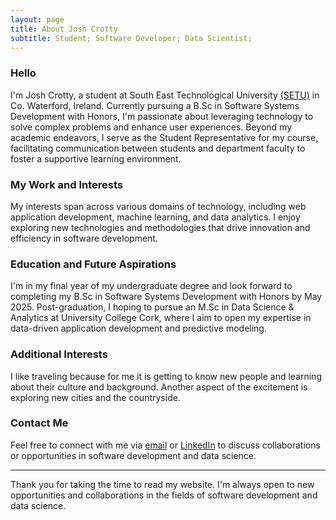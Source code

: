 ```yaml
---
layout: page
title: About Josh Crotty
subtitle: Student; Software Developer; Data Scientist;
---
```


### Hello

I'm Josh Crotty, a student at South East Technological University [(SETU)](https://www.setu.ie/) 
in Co. Waterford, Ireland. Currently pursuing a B.Sc in Software Systems Development with Honors, I'm passionate about leveraging technology to solve complex problems and enhance user experiences. Beyond my academic endeavors, I serve as the Student Representative for my course, facilitating communication between students and department faculty to foster a supportive learning environment.

### My Work and Interests

My interests span across various domains of technology, including web application development, machine learning, and data analytics. I enjoy exploring new technologies and methodologies that drive innovation and efficiency in software development.

### Education and Future Aspirations

I'm in my final year of my undergraduate degree and look forward to completing my B.Sc in Software Systems Development with Honors by May 2025. Post-graduation, I hoping to pursue an M.Sc in Data Science & Analytics at University College Cork, where I aim to open my expertise in data-driven application development and predictive modeling.

### Additional Interests

I like traveling because for me it is getting to know new people and learning about their culture and background. Another aspect of the excitement is exploring new cities and the countryside.

### Contact Me

Feel free to connect with me via [email](mailto:crottjj@gmail.com) or [LinkedIn](https://www.linkedin.com/in/josh-crotty/) to discuss collaborations or opportunities in software development and data science.

---

Thank you for taking the time to read my website. I'm always open to new opportunities and collaborations in the fields of software development and data science.
